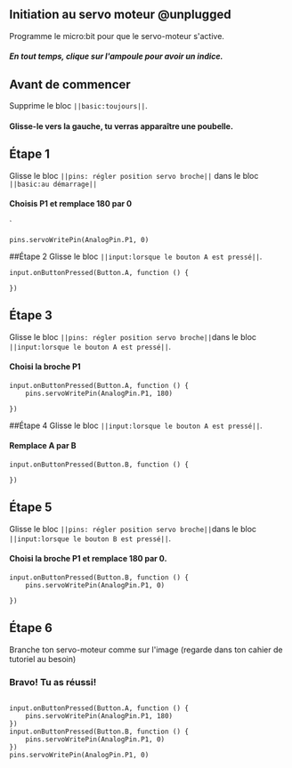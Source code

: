 ## Initiation au servo moteur @unplugged
Programme le micro:bit pour que le servo-moteur s'active.
##### En tout temps, clique sur l'ampoule pour avoir un indice.

## Avant de commencer
Supprime le bloc ``||basic:toujours||``.
#### Glisse-le vers la gauche, tu verras apparaître une poubelle.


## Étape 1
Glisse le bloc ``||pins: régler position servo broche||`` dans le bloc ``||basic:au démarrage||``
#### Choisis P1 et remplace 180 par 0
`
``` blocks
pins.servoWritePin(AnalogPin.P1, 0)
```

##Étape 2
Glisse le bloc ``||input:lorsque le bouton A est pressé||``.

```blocks
input.onButtonPressed(Button.A, function () {

})

```
## Étape 3

Glisse le bloc ``||pins: régler position servo broche||``dans le bloc  ``||input:lorsque le bouton A est pressé||``.
#### Choisi la broche P1 

``` blocks
input.onButtonPressed(Button.A, function () {
    pins.servoWritePin(AnalogPin.P1, 180)
    
})
```

##Étape 4
Glisse le bloc ``||input:lorsque le bouton A est pressé||``.
#### Remplace A par B

```blocks
input.onButtonPressed(Button.B, function () {

})

```

## Étape 5

Glisse le bloc ``||pins: régler position servo broche||``dans le bloc  ``||input:lorsque le bouton B est pressé||``.
#### Choisi la broche P1 et remplace 180 par 0.

``` blocks
input.onButtonPressed(Button.B, function () {
    pins.servoWritePin(AnalogPin.P1, 0)
    
})
```

## Étape 6
Branche ton servo-moteur comme sur l'image (regarde dans ton cahier de tutoriel au besoin)
### Bravo! Tu as réussi!

``` blocks

input.onButtonPressed(Button.A, function () {
    pins.servoWritePin(AnalogPin.P1, 180)
})
input.onButtonPressed(Button.B, function () {
    pins.servoWritePin(AnalogPin.P1, 0)
})
pins.servoWritePin(AnalogPin.P1, 0)

```